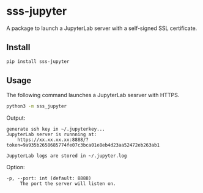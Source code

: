 # sss-jupyter

A package to launch a JupyterLab server with a self-signed SSL certificate.

## Install

```sh
pip install sss-jupyter
```

## Usage

The following command launches a JupyterLab sesrver with HTTPS.

```sh
python3 -m sss_jupyter
```

Output:
```
generate ssh key in ~/.jupyterkey...
JupyterLab server is runnning at:
    https://xx.xx.xx.xx:8888/?token=9a935b2658685774fe07c3bca01e8eb4d23aa52472eb263ab1

JupyterLab logs are stored in ~/.jupyter.log
```

Option:
```
-p, --port: int (default: 8888)
     The port the server will listen on.
```
